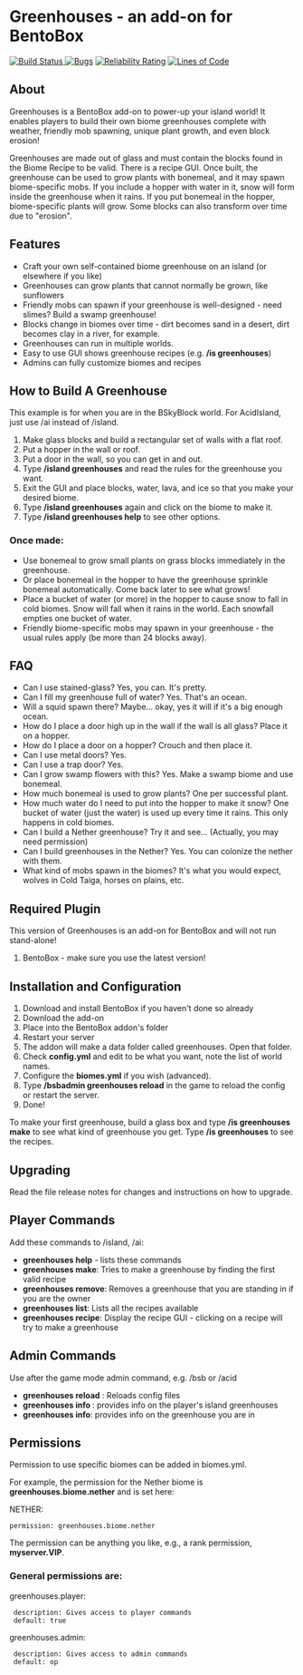 # Greenhouses - an add-on for BentoBox

[![Build Status](https://ci.codemc.org/buildStatus/icon?job=BentoBoxWorld/Greenhouses)](https://ci.codemc.org/job/BentoBoxWorld/job/Greenhouses/)[
![Bugs](https://sonarcloud.io/api/project_badges/measure?project=BentoBoxWorld_Greenhouses&metric=bugs)](https://sonarcloud.io/dashboard?id=BentoBoxWorld_Greenhouses)
[![Reliability Rating](https://sonarcloud.io/api/project_badges/measure?project=BentoBoxWorld_Greenhouses&metric=reliability_rating)](https://sonarcloud.io/dashboard?id=BentoBoxWorld_Greenhouses)
[![Lines of Code](https://sonarcloud.io/api/project_badges/measure?project=BentoBoxWorld_Greenhouses&metric=ncloc)](https://sonarcloud.io/dashboard?id=BentoBoxWorld_Greenhouses)

## About

Greenhouses is a BentoBox add-on to power-up your island world! It enables players to build their own biome greenhouses complete with weather, friendly mob spawning, unique plant growth, and even block erosion!

Greenhouses are made out of glass and must contain the blocks found in the Biome Recipe to be valid. There is a recipe GUI. Once built, the greenhouse can be used to grow plants with bonemeal, and it may spawn biome-specific mobs. If you include a hopper with water in it, snow will form inside the greenhouse when it rains. If you put bonemeal in the hopper, biome-specific plants will grow. Some blocks can also transform over time due to "erosion".

## Features

* Craft your own self-contained biome greenhouse on an island (or elsewhere if you like)
* Greenhouses can grow plants that cannot normally be grown, like sunflowers
* Friendly mobs can spawn if your greenhouse is well-designed - need slimes? Build a swamp greenhouse!
* Blocks change in biomes over time - dirt becomes sand in a desert, dirt becomes clay in a river, for example.
* Greenhouses can run in multiple worlds.
* Easy to use GUI shows greenhouse recipes (e.g. **/is greenhouses**)
* Admins can fully customize biomes and recipes

## How to Build A Greenhouse

This example is for when you are in the BSkyBlock world. For AcidIsland, just use /ai instead of /island.

1. Make glass blocks and build a rectangular set of walls with a flat roof.
2. Put a hopper in the wall or roof.
3. Put a door in the wall, so you can get in and out.
4. Type **/island greenhouses** and read the rules for the greenhouse you want.
5. Exit the GUI and place blocks, water, lava, and ice so that you make your desired biome.
6. Type **/island greenhouses** again and click on the biome to make it.
7. Type **/island greenhouses help** to see other options.

### Once made:

* Use bonemeal to grow small plants on grass blocks immediately in the greenhouse.
* Or place bonemeal in the hopper to have the greenhouse sprinkle bonemeal automatically. Come back later to see what grows!
* Place a bucket of water (or more) in the hopper to cause snow to fall in cold biomes. Snow will fall when it rains in the world. Each snowfall empties one bucket of water.
* Friendly biome-specific mobs may spawn in your greenhouse - the usual rules apply (be more than 24 blocks away).

## FAQ

* Can I use stained-glass? Yes, you can. It's pretty.
* Can I fill my greenhouse full of water? Yes. That's an ocean.
* Will a squid spawn there? Maybe... okay, yes it will if it's a big enough ocean.
* How do I place a door high up in the wall if the wall is all glass? Place it on a hopper.
* How do I place a door on a hopper? Crouch and then place it.
* Can I use metal doors? Yes.
* Can I use a trap door? Yes.
* Can I grow swamp flowers with this? Yes. Make a swamp biome and use bonemeal.
* How much bonemeal is used to grow plants? One per successful plant.
* How much water do I need to put into the hopper to make it snow? One bucket of water (just the water) is used up every time it rains. This only happens in cold biomes.
* Can I build a Nether greenhouse? Try it and see... (Actually, you may need permission)
* Can I build greenhouses in the Nether? Yes. You can colonize the nether with them.
* What kind of mobs spawn in the biomes? It's what you would expect, wolves in Cold Taiga, horses on plains, etc.


## Required Plugin

This version of Greenhouses is an add-on for BentoBox and will not run stand-alone!

1. BentoBox - make sure you use the latest version!

## Installation and Configuration

1. Download and install BentoBox if you haven't done so already
2. Download the add-on
3. Place into the BentoBox addon's folder
4. Restart your server
5. The addon will make a data folder called greenhouses. Open that folder.
6. Check **config.yml** and edit to be what you want, note the list of world names.
7. Configure the **biomes.yml** if you wish (advanced).
8. Type **/bsbadmin greenhouses reload** in the game to reload the config or restart the server.
9. Done!

To make your first greenhouse, build a glass box and type **/is greenhouses make** to see what kind of greenhouse you get. Type **/is greenhouses** to see the recipes.

## Upgrading

Read the file release notes for changes and instructions on how to upgrade.

## Player Commands

Add these commands to /island, /ai:

* **greenhouses help** - lists these commands
* **greenhouses make**: Tries to make a greenhouse by finding the first valid recipe
* **greenhouses remove**: Removes a greenhouse that you are standing in if you are the owner
* **greenhouses list**: Lists all the recipes available
* **greenhouses recipe**: Display the recipe GUI - clicking on a recipe will try to make a greenhouse

## Admin Commands

Use after the game mode admin command, e.g. /bsb or /acid

* **greenhouses reload** : Reloads config files
* **greenhouses info <player>**: provides info on the player's island greenhouses
* **greenhouses info**: provides info on the greenhouse you are in

## Permissions

Permission to use specific biomes can be added in biomes.yml.

For example, the permission for the Nether biome is **greenhouses.biome.nether** and is set here:

 NETHER:
 
    permission: greenhouses.biome.nether

The permission can be anything you like, e.g., a rank permission, **myserver.VIP**.

### General permissions are:

  greenhouses.player:
  
     description: Gives access to player commands
     default: true
     
  greenhouses.admin:
  
     description: Gives access to admin commands
     default: op
